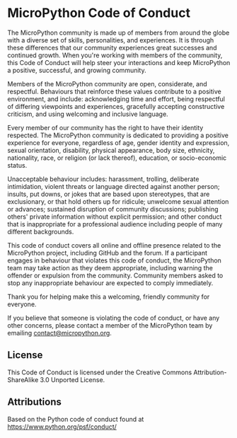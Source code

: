 MicroPython Code of Conduct
===========================

The MicroPython community is made up of members from around the globe with a
diverse set of skills, personalities, and experiences.  It is through these
differences that our community experiences great successes and continued growth.
When you're working with members of the community, this Code of Conduct will
help steer your interactions and keep MicroPython a positive, successful, and
growing community.

Members of the MicroPython community are open, considerate, and respectful.
Behaviours that reinforce these values contribute to a positive environment, and
include: acknowledging time and effort, being respectful of differing viewpoints
and experiences, gracefully accepting constructive criticism, and using
welcoming and inclusive language.

Every member of our community has the right to have their identity respected.
The MicroPython community is dedicated to providing a positive experience for
everyone, regardless of age, gender identity and expression, sexual orientation,
disability, physical appearance, body size, ethnicity, nationality, race, or
religion (or lack thereof), education, or socio-economic status.

Unacceptable behaviour includes: harassment, trolling, deliberate intimidation,
violent threats or language directed against another person; insults, put downs,
or jokes that are based upon stereotypes, that are exclusionary, or that hold
others up for ridicule; unwelcome sexual attention or advances; sustained
disruption of community discussions; publishing others' private information
without explicit permission; and other conduct that is inappropriate for a
professional audience including people of many different backgrounds.

This code of conduct covers all online and offline presence related to the
MicroPython project, including GitHub and the forum.  If a participant engages
in behaviour that violates this code of conduct, the MicroPython team may take
action as they deem appropriate, including warning the offender or expulsion
from the community.  Community members asked to stop any inappropriate behaviour
are expected to comply immediately.

Thank you for helping make this a welcoming, friendly community for everyone.

If you believe that someone is violating the code of conduct, or have any other
concerns, please contact a member of the MicroPython team by emailing
contact@micropython.org.

License
-------

This Code of Conduct is licensed under the Creative Commons
Attribution-ShareAlike 3.0 Unported License.

Attributions
------------

Based on the Python code of conduct found at
<https://www.python.org/psf/conduct/>
